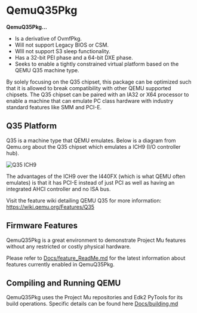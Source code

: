 # QemuQ35Pkg

**QemuQ35Pkg...**

- Is a derivative of OvmfPkg.
- Will not support Legacy BIOS or CSM.
- WIll not support S3 sleep functionality.
- Has a 32-bit PEI phase and a 64-bit DXE phase.
- Seeks to enable a tightly constrained virtual platform based on the QEMU Q35 machine type.

By solely focusing on the Q35 chipset, this package can be optimized such that it is allowed to break compatibility
with other QEMU supported chipsets. The Q35 chipset can be paired with an IA32 or X64 processor to enable a machine
that can emulate PC class hardware with industry standard features like SMM and PCI-E.

## Q35 Platform

Q35 is a machine type that QEMU emulates.
Below is a diagram from Qemu.org about the Q35 chipset which emulates a ICH9 (I/O controller hub).

![Q35 ICH9](https://wiki.qemu.org/images/4/46/QEMU-ICH9.png)

The advantages of the ICH9 over the I440FX (which is what QEMU often emulates) is that it has PCI-E instead of just PCI
as well as having an integrated AHCI controller and no ISA bus.

Visit the feature wiki detailing QEMU Q35 for more information: https://wiki.qemu.org/Features/Q35

## Firmware Features

QemuQ35Pkg is a great environment to demonstrate Project Mu features without any restricted or costly physical hardware.

Please refer to [Docs/feature_ReadMe.md](Docs/feature_ReadMe.md) for the latest information about features currently
enabled in QemuQ35Pkg.

## Compiling and Running QEMU

QemuQ35Pkg uses the Project Mu repositories and Edk2 PyTools for its build operations.
Specific details can be found here [Docs/building.md](Docs/building.md)
